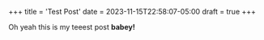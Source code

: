 +++
title = 'Test Post'
date = 2023-11-15T22:58:07-05:00
draft = true
+++

Oh yeah this is my teeest post **babey!**
